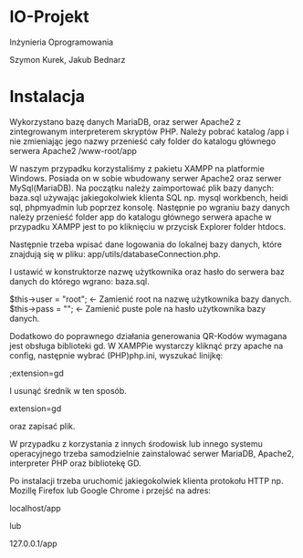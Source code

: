 # IO-Projekt
Inżynieria Oprogramowania


Szymon Kurek, Jakub Bednarz

# Instalacja
Wykorzystano bazę danych MariaDB, oraz serwer Apache2 z zintegrowanym interpreterem skryptów PHP.
Należy pobrać katalog /app i nie zmieniając jego nazwy przenieść cały folder do katalogu głównego serwera Apache2 /www-root/app


W naszym przypadku korzystaliśmy z pakietu XAMPP na platformie Windows. Posiada on w sobie wbudowany serwer Apache2 oraz serwer MySql(MariaDB). Na początku należy zaimportować plik bazy danych: baza.sql używając jakiegokolwiek klienta SQL np. mysql workbench, heidi sql, phpmyadmin lub poprzez konsolę. Następnie po wgraniu bazy danych należy przenieść folder app do katalogu głównego serwera apache w przypadku XAMPP jest to po kliknięciu w przycisk Explorer folder htdocs.


Następnie trzeba wpisać dane logowania do lokalnej bazy danych, które znajdują się w pliku: app/utils/databaseConnection.php.


I ustawić w konstruktorze nazwę użytkownika oraz hasło do serwera baz danych do którego wgrano: baza.sql.


$this->user = "root"; <- Zamienić root na nazwę użytkownika bazy danych.
$this->pass = ""; <- Zamienić puste pole na hasło użytkownika bazy danych.


Dodatkowo do poprawnego działania generowania QR-Kodów wymagana jest obsługa biblioteki gd. W XAMPPie wystarczy kliknąć przy apache na config, następnie wybrać (PHP)php.ini, wyszukać linijkę:


;extension=gd


I usunąć średnik w ten sposób.


extension=gd


oraz zapisać plik.


W przypadku z korzystania z innych środowisk lub innego systemu operacyjnego trzeba samodzielnie zainstalować serwer MariaDB, Apache2, interpreter PHP oraz bibliotekę GD.


Po instalacji trzeba uruchomić jakiegokolwiek klienta protokołu HTTP np. Mozillę Firefox lub Google Chrome i przejść na adres:


localhost/app


lub


127.0.0.1/app
